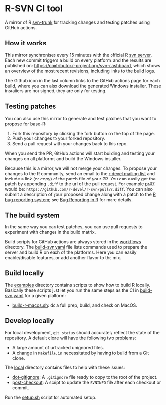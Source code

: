 # R-SVN CI tool

A mirror of R [svn-trunk](https://svn.r-project.org/R/trunk/) for tracking changes and testing patches using GitHub actions. 

## How it works

This mirror synchronises every 15 minutes with the official R [svn server](https://svn.r-project.org/R/trunk/). Each new commit triggers a build on every platform, and the results are published on: https://contributor.r-project.org/svn-dashboard, which shows an overview of the most recent revisions, including links to the build logs.

The Github icon in the last column links to the GitHub actions page for each build, where you can also download the generated Windows installer. These installers are not signed, they are only for testing.

## Testing patches

You can also use this mirror to generate and test patches that you want to propose for base-R:

 1. Fork this repository by clicking the fork button on the top of the page.
 2. Push your changes to your forked repository.
 3. Send a pull request with your changes back to this repo.

When you send the PR, GitHub actions will start building and testing your changes on all platforms and build the Windows installer.

Because this is a mirror, we will not merge your changes. To propose your changes to the R community, send an email to the [r-devel mailing list](https://www.r-project.org/mail.html) and include a link (or copy) of the patch file of your PR. You can easily get the patch by appending `.diff` to the url of the pull request. For example [pr#7](https://github.com/r-devel/r-svn/pull/7) would be: `https://github.com/r-devel/r-svn/pull/7.diff`. You can also submit a description of your proposed change along with a patch to the [R bug reporting system](https://bugs.r-project.org/); see [Bug Reporting in R](https://www.r-project.org/bugs.html) for more details.

## The build system

In the same way you can test patches, you can use pull requests to experiment with changes in the build matrix.

Build scripts for GitHub actions are always stored in the [workflows](./workflows) directory. The [build-svn.yaml](./workflows/build-svn.yaml) file lists commands used to prepare the server and build R on each of the platforms. Here you can easily enable/disable features, or add another flavor to the mix.

## Build locally

The [examples](./examples) directory contains scripts to show how to build R locally. Basically these scripts just let you run the same steps as the CI in [build-svn.yaml](./workflows/build-svn.yaml) for a given platform:

 - [build-r-macos.sh](./examples/build-r-macos.sh): do a full prep, build, and check on MacOS.

## Develop locally

For local development, `git status` should accurately reflect the state of the repository.
A default clone will have the following two problems:

- A large amount of untracked unignored files.
- A change in `Makefile.in` necessitated by having to build from a Git clone.

The [local](./local) directory contains files to help with these issues:

- [dot-gitignore](./local/dot-gitignore): A `.gitignore` file ready to copy to the root of the project.
- [post-checkout](./local/post-checkout): A script to update the `SVNINFO` file after each checkout or commit.

Run the [setup.sh](./local/setup.sh) script for automated setup.

